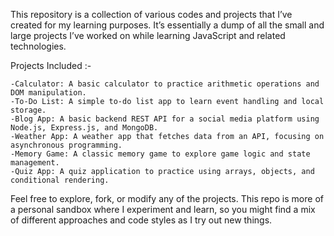 This repository is a collection of various codes and projects that I’ve created for my learning purposes. It’s essentially a dump of all the small and large projects I’ve worked on while learning JavaScript and related technologies.

Projects Included :-

    -Calculator: A basic calculator to practice arithmetic operations and DOM manipulation.
    -To-Do List: A simple to-do list app to learn event handling and local storage.
    -Blog App: A basic backend REST API for a social media platform using Node.js, Express.js, and MongoDB.
    -Weather App: A weather app that fetches data from an API, focusing on asynchronous programming.
    -Memory Game: A classic memory game to explore game logic and state management.
    -Quiz App: A quiz application to practice using arrays, objects, and conditional rendering.
    
Feel free to explore, fork, or modify any of the projects. This repo is more of a personal sandbox where I experiment and learn, so you might find a mix of different approaches and code styles as I try out new things.

